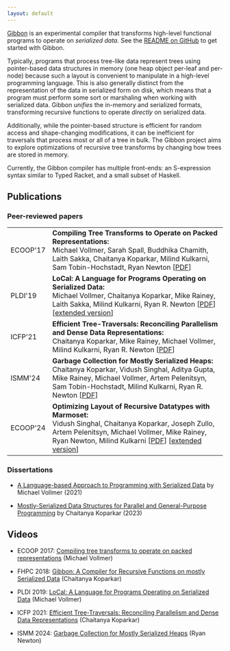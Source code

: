```yaml
---
layout: default
---
```


[Gibbon](https://github.com/gibbon-compiler/gibbon/tree/main/gibbon-compiler)
is an experimental compiler that transforms high-level functional programs
to operate on _serialized data._ See the [README on GitHub][readme] to get started
with Gibbon.

[readme]: https://github.com/gibbon-compiler/gibbon/blob/main/README.md

Typically, programs that process tree-like data represent trees using pointer-based
data structures in memory (one heap object per-leaf and per-node) because such a
layout is convenient to manipulate in a high-level programming language.
This is also generally distinct from the representation of the data in
serialized form on disk,
which means that a program must perform some sort or marshaling when working with serialized data.
Gibbon _unifies_ the in-memory and serialized formats, transforming recursive
functions to operate _directly_ on serialized data.

Additionally, while the pointer-based structure is efficient
for random access and shape-changing modifications, it can be inefficient
for traversals that process most or all of a tree in bulk.
The Gibbon project aims to explore optimizations of recursive tree transforms
by changing how trees are stored in memory.

Currently, the Gibbon compiler has multiple front-ends: an S-expression syntax
similar to Typed Racket, and a small subset of Haskell.


## Publications

### Peer-reviewed papers

|||
|--- |--- |
|ECOOP'17|**Compiling Tree Transforms to Operate on Packed Representations:** <br/> Michael Vollmer, Sarah Spall, Buddhika Chamith, Laith Sakka, Chaitanya Koparkar, Milind Kulkarni, Sam Tobin-Hochstadt, Ryan Newton [[PDF][ecoop17]]|
|PLDI'19|**LoCal: A Language for Programs Operating on Serialized Data:** <br/> Michael Vollmer, Chaitanya Koparkar, Mike Rainey, Laith Sakka, Milind Kulkarni, Ryan R. Newton [[PDF][pldi19]] [[extended version][local-tr]]|
|ICFP'21|**Efficient Tree-Traversals: Reconciling Parallelism and Dense Data Representations:** <br/> Chaitanya Koparkar, Mike Rainey, Michael Vollmer, Milind Kulkarni, Ryan R. Newton [[PDF][icfp21]]|
|ISMM'24|**Garbage Collection for Mostly Serialized Heaps:** <br/> Chaitanya Koparkar, Vidush Singhal, Aditya Gupta, Mike Rainey, Michael Vollmer, Artem Pelenitsyn, Sam Tobin-Hochstadt, Milind Kulkarni, Ryan R. Newton [[PDF][ismm24]]|
|ECOOP'24|**Optimizing Layout of Recursive Datatypes with Marmoset:** <br/> Vidush Singhal, Chaitanya Koparkar, Joseph Zullo, Artem Pelenitsyn, Michael Vollmer, Mike Rainey, Ryan Newton, Milind Kulkarni [[PDF][ecoop24]] [[extended version][ecoop24ext]]|

[ecoop17]: http://drops.dagstuhl.de/opus/volltexte/2017/7273/pdf/LIPIcs-ECOOP-2017-26.pdf
[pldi19]:  http://recurial.com/pldi19main.pdf
[local-tr]: ./public/pldi19ext.pdf
[icfp21]:  ./public/icfp21.pdf
[ismm24]:  ./public/ismm24.pdf
[ecoop24]: https://drops.dagstuhl.de/storage/00lipics/lipics-vol313-ecoop2024/LIPIcs.ECOOP.2024.38/LIPIcs.ECOOP.2024.38.pdf
[ecoop24ext]: https://arxiv.org/pdf/2405.17590


### Dissertations

* [A Language-based Approach to Programming with Serialized Data](https://recurial.com/thesis.pdf) by Michael Vollmer (2021)

* [Mostly-Serialized Data Structures for Parallel and General-Purpose Programming](./public/chaitanya_thesis23.pdf) by Chaitanya Koparkar (2023)

## Videos

* ECOOP 2017: [Compiling tree transforms to operate on packed representations](https://youtu.be/YDa60NpXp6Q?si=Y8TThFGqxJctw9ih) (Michael Vollmer)

* FHPC 2018: [Gibbon: A Compiler for Recursive Functions on mostly Serialized Data](https://youtu.be/E-LRy7YJu3o?si=j8yV9YqwHfQ8BxAy) (Chaitanya Koparkar)

* PLDI 2019: [LoCal: A Language for Programs Operating on Serialized Data](https://youtu.be/aDIr-D5Lx08?si=qVdKPY2uG-3_Feku) (Michael Vollmer)

* ICFP 2021: [Efficient Tree-Traversals: Reconciling Parallelism and Dense Data Representations](https://youtu.be/eeHYCq46nhE?si=xOt7ebV0EEiCHwE0) (Chaitanya Koparkar)

* ISMM 2024: [Garbage Collection for Mostly Serialized Heaps](https://youtu.be/8Glj9HUgkxo?si=UCEAwZpICHiYoXD3) (Ryan Newton)

